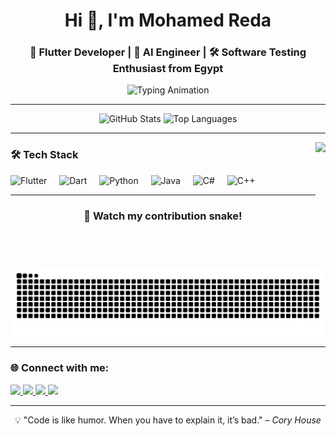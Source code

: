 <!-- Header -->
<h1 align="center">Hi 👋, I'm Mohamed Reda</h1>
<h3 align="center">🚀 Flutter Developer | 🤖 AI Engineer | 🛠 Software Testing Enthusiast from Egypt</h3>

<!-- Typing effect -->
<p align="center">
  <img src="https://readme-typing-svg.herokuapp.com?size=24&duration=4000&color=36BCF7&background=FFFFFF00&center=true&vCenter=true&lines=Passionate+Flutter+Developer;AI+%26+ML+Enthusiast;Backend+Engineer;Open+Source+Lover;Always+Learning+New+Things" alt="Typing Animation" />
</p>

---

<!-- Stats & Languages -->
<div align="center">
  <img src="https://github-readme-stats.vercel.app/api?username=mohamed137m&show_icons=true&theme=radical&count_private=true&hide_border=true" height="170" alt="GitHub Stats" />
  <img src="https://github-readme-stats.vercel.app/api/top-langs?username=mohamed137m&layout=compact&langs_count=8&theme=radical&hide_border=true" height="170" alt="Top Languages" />
</div>

---

<!-- GIF -->
<img align="right" height="200" src="https://i.pinimg.com/originals/e4/26/90/e42690f87d2fb3f8a04f3f6b4f1fa3b2.gif"  />

<!-- Skills -->
<h3>🛠 Tech Stack</h3>
<div align="left">
  <img src="https://cdn.jsdelivr.net/gh/devicons/devicon/icons/flutter/flutter-original.svg" height="40" alt="Flutter"/>
  <img width="12"/>
  <img src="https://cdn.jsdelivr.net/gh/devicons/devicon/icons/dart/dart-original.svg" height="40" alt="Dart"/>
  <img width="12"/>
  <img src="https://cdn.jsdelivr.net/gh/devicons/devicon/icons/python/python-original.svg" height="40" alt="Python"/>
  <img width="12"/>
  <img src="https://cdn.jsdelivr.net/gh/devicons/devicon/icons/java/java-original.svg" height="40" alt="Java"/>
  <img width="12"/>
  <img src="https://cdn.jsdelivr.net/gh/devicons/devicon/icons/csharp/csharp-original.svg" height="40" alt="C#"/>
  <img width="12"/>
  <img src="https://cdn.jsdelivr.net/gh/devicons/devicon/icons/cplusplus/cplusplus-original.svg" height="40" alt="C++"/>
</div>

---

<!-- Snake -->
<h3 align="center">🐍 Watch my contribution snake!</h3>
<p align="center">
  <img src="https://raw.githubusercontent.com/mohamed137m/mohamed137m/output/snake.svg" alt="Snake animation" />
</p>

---

<!-- Connect -->
<h3>🌐 Connect with me:</h3>
<div align="left">
  <a href="https://www.youtube.com/@CodeCraftAr" target="_blank">
    <img src="https://img.shields.io/badge/Youtube-FF0000?style=for-the-badge&logo=youtube&logoColor=white"/>
  </a>
  <a href="https://www.linkedin.com/in/mohamed-reda-software-engineer/" target="_blank">
    <img src="https://img.shields.io/badge/LinkedIn-0077B5?style=for-the-badge&logo=linkedin&logoColor=white"/>
  </a>
  <a href="mailto:m.reda.tech@gmail.com" target="_blank">
    <img src="https://img.shields.io/badge/Gmail-D14836?style=for-the-badge&logo=gmail&logoColor=white"/>
  </a>
  <a href="https://github.com/mohamed137m" target="_blank">
    <img src="https://img.shields.io/badge/GitHub-181717?style=for-the-badge&logo=github&logoColor=white"/>
  </a>
</div>

---

<!-- Footer -->
<p align="center">
  💡 "Code is like humor. When you have to explain it, it’s bad." – <i>Cory House</i>  
</p>
